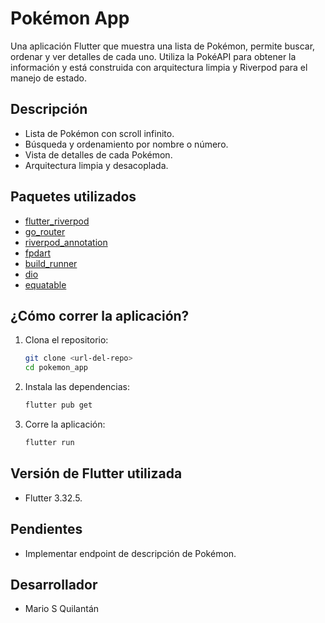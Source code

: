 # Pokémon App

Una aplicación Flutter que muestra una lista de Pokémon, permite buscar, ordenar y ver detalles de cada uno. Utiliza la PokéAPI para obtener la información y está construida con arquitectura limpia y Riverpod para el manejo de estado.

## Descripción

- Lista de Pokémon con scroll infinito.
- Búsqueda y ordenamiento por nombre o número.
- Vista de detalles de cada Pokémon.
- Arquitectura limpia y desacoplada.

## Paquetes utilizados

- [flutter_riverpod](https://pub.dev/packages/flutter_riverpod)
- [go_router](https://pub.dev/packages/go_router)
- [riverpod_annotation](https://pub.dev/packages/riverpod_annotation)
- [fpdart](https://pub.dev/packages/fpdart)
- [build_runner](https://pub.dev/packages/build_runner)
- [dio](https://pub.dev/packages/dio)
- [equatable](https://pub.dev/packages/equatable)

## ¿Cómo correr la aplicación?

1. Clona el repositorio:
   ```sh
   git clone <url-del-repo>
   cd pokemon_app
   ```
2. Instala las dependencias:
   ```sh
   flutter pub get
   ```
3. Corre la aplicación:
   ```sh
   flutter run
   ```

## Versión de Flutter utilizada

- Flutter 3.32.5.

## Pendientes

- Implementar endpoint de descripción de Pokémon.

## Desarrollador

- Mario S Quilantán
